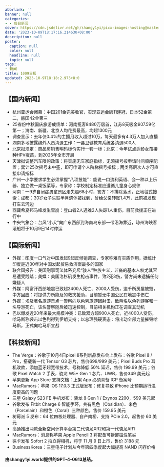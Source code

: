 ```yaml
---
abbrlink: ''
banner: null
categories:
- - 每日新闻
cover: https://cdn.jsdelivr.net/gh/shangy1yi/picx-images-hosting@master/xw.1a15yyeng45c.webp
date: '2023-10-09T18:17:16.214630+08:00'
description: null
poster:
  caption: null
  color: null
  headline: null
  topic: null
tags:
- 新闻
title: 1009日报
updated: 2023-10-9T18:18:2.975+8:0
---
```

## 【国内新闻】

* 杭州亚运会闭幕：中国201金完美收官，实现亚运金牌11连冠，日本52金第二，韩国42金第三
* 25省份中秋国庆旅游成绩单：河南揽客8480万居首，江苏8天吸金907.59亿第一；海南、新疆、北京人均花费最高，均超1300元
* 调查显示：去年仅0.4%的主播月收入超过10万，每天最多有4.3万人加入直播
* 湖南多地披露编外人员清退工作：一县卫健教育系统各清退500人
* 北京拟规定：商品房销售明码标价实行一套一标；北京：今年试点适龄女孩接种HPV疫苗，到2025年全市开展
* 天津拟调整汽车限购政策：将实施无车家庭指标，无须摇号按申请时间顺序配置；累计25次摇号未中签，即可申请个人阶梯摇号指标；两类高层次人才可直接申请指标
* 广州一小学要求学生必须掌握“八项技能”：能说一口流利英语、会一种以上乐器、独立做一桌饭菜等，专家称：学校制定标准应遵循儿童身心规律
* 河南：一9岁自闭症男童景区走失超68小时，警方：不排除落水，正地毯式搜索；成都：30岁女子失联半月遗体被找到，曾给父亲转账1.4万，此前被发现打车去河边
* 西藏希夏邦马峰发生雪崩：登山者2人遇难2人失踪1人重伤，目前救援正在进行中
* 中央气象台：台风“小犬”向广东西部到海南岛东部一带沿海靠近，琼州海峡客滚船将于10月9日14时停运

## 【国际新闻】

* 外媒：印度一口气对中国发起9起反倾销调查，专家称难有实质作用，据统计印度是近30年对中国发起贸易救济案最多的国家
* 联合国报告：美国刑事司法体系充斥“骇人”种族主义，非裔的基本人权尤其容易遭受践踏；美媒：美国洛杉矶发生枪击事件，致2死3伤，警方尚未逮捕任何嫌疑人
* 外媒：阿富汗西部地震已致超2400人死亡、2000人受伤，逾千所房屋被毁，中方回应：将提供力所能及的救灾援助，目前暂无中国公民在地震中伤亡
* 外媒：埃及著名旅游景点一警察向以色列旅游团射击，致两名以色列游客和一名导游死亡，该名警察随后被迅速控制，目前相关机构正在调查其动机
* 巴以爆发近20年来最大规模冲突：已致双方超900人死亡，近4000人受伤，哈马斯称袭击以色列得到伊朗支持；以总理强硬表态：将出动全部力量摧毁哈马斯，正式向哈马斯宣战

## 【科技新闻】

* The Verge：谷歌于10月4日pixel 8系列新品发布会上发布：谷歌 Pixel 8 / Pro，搭载新一代 Tensor G3 芯片，售价699/999 美元；Pixel Buds Pro 耳机改款，添加蓝牙超宽带技术，号称降低 50% 延迟，售价 199.99 美元；谷歌 Pixel Watch 2 手表，骁龙 W5+ Gen 1 芯片、UWB，售价349 美元起
* 苹果更新 App Store 支持文档：上架 App 必须具备 ICP 备案号
* MacRumors：苹果 iOS 17.0.3 正式版发布：修复导致 iPhone 比预期运行温度更高的问题
* 三星 Galaxy S23 FE 手机发布：骁龙 8 Gen 1 / Exynos 2200，599 美元起
* 谷歌发布 Fitbit Charge 6 智能手环，共有黑色（Obsidian）、米色（Porcelain）和橙色（Coral）三种颜色，售价 159.95 美元
* 树莓派 5 发布：64 位四核处理器、自产南桥、支持 PCIe 2.0，起售价 60 美元
* 高通推出两款全新空间计算平台第二代骁龙XR2和第一代骁龙AR1
* MacRumors：消息称苹果 Apple Pencil 3 将配备可拆卸磁性笔尖
* 徕卡发布 Sofort 2 拍立得相机，将于 11 月 9 日上市，售价 3188 元
* BusinessKorea：三星电子计划从今年第四季度起大幅提高 NAND 闪存价格

#### 由shangy1yi.world提供的GPT-4-0613总结。
